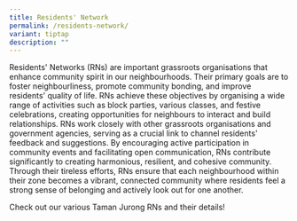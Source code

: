 ```yaml
---
title: Residents' Network
permalink: /residents-network/
variant: tiptap
description: ""
---
```

<p>Residents' Networks (RNs) are important grassroots organisations that
enhance community spirit in our neighbourhoods. Their primary goals are
to foster neighbourliness, promote community bonding, and improve residents'
quality of life. RNs achieve these objectives by organising a wide range
of activities such as block parties, various classes, and festive celebrations,
creating opportunities for neighbours to interact and build relationships.
RNs work closely with other grassroots organisations and government agencies,
serving as a crucial link to channel residents' feedback and suggestions.
By encouraging active participation in community events and facilitating
open communication, RNs contribute significantly to creating harmonious,
resilient, and cohesive community. Through their tireless efforts, RNs
ensure that each neighbourhood within their zone becomes a vibrant, connected
community where residents feel a strong sense of belonging and actively
look out for one another.</p>
<p>Check out our various Taman Jurong RNs and their details!</p>